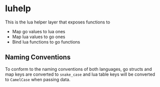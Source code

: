 # luhelp

This is the lua helper layer that exposes functions to
- Map go values to lua ones
- Map lua values to go ones
- Bind lua functions to go functions

## Naming Conventions

To conform to the naming conventions of both languages, go structs and map keys are converted to ``snake_case`` and lua table keys will be converted to ``CamelCase`` when passing data.